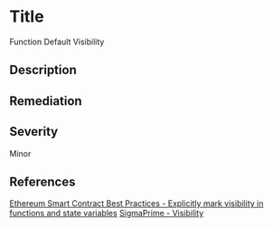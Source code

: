 # Title 
Function Default Visibility  

## Description 


## Remediation


## Severity 
Minor

## References 
[Ethereum Smart Contract Best Practices - Explicitly mark visibility in functions and state variables](https://consensys.github.io/smart-contract-best-practices/recommendations/#explicitly-mark-visibility-in-functions-and-state-variables)
[SigmaPrime - Visibility](https://github.com/sigp/solidity-security-blog#visibility)

